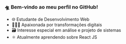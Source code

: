### 🛸 Bem-vindo ao meu perfil no GitHub! 

- 🌐 Estudante de Desenvolvimento Web
- 👩🏼‍💻 Apaixonada por transformações digitais 
- 🗃️ Interesse especial em análise e projeto de sistemas
-  ⚛️ Atualmente aprendendo sobre React JS
